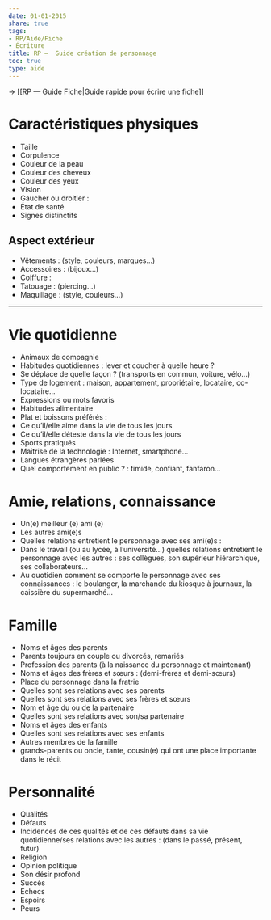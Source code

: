 ```yaml
---
date: 01-01-2015
share: true
tags:
- RP/Aide/Fiche
- Écriture
title: RP —  Guide création de personnage
toc: true
type: aide
---
```


→ [[RP —  Guide Fiche\|Guide rapide pour écrire une fiche]]  
  
  
# Caractéristiques physiques  
- Taille  
- Corpulence   
- Couleur de la peau   
- Couleur des cheveux  
- Couleur des yeux  
- Vision  
- Gaucher ou droitier :   
- État de santé   
- Signes distinctifs  
  
## Aspect extérieur  
- Vêtements : (style, couleurs, marques…)   
- Accessoires : (bijoux…)   
- Coiffure :   
- Tatouage : (piercing…)   
- Maquillage : (style, couleurs…)  
  
---  
  
# Vie quotidienne  
- Animaux de compagnie  
- Habitudes quotidiennes : lever et coucher à quelle heure ?   
- Se déplace de quelle façon ? (transports en commun, voiture, vélo…)   
- Type de logement : maison, appartement, propriétaire, locataire, co-locataire…   
- Expressions ou mots favoris  
- Habitudes alimentaire  
- Plat et boissons préférés :   
- Ce qu’il/elle aime dans la vie de tous les jours  
- Ce qu’il/elle déteste dans la vie de tous les jours   
 - Sports pratiqués   
- Maîtrise de la technologie : Internet, smartphone…   
- Langues étrangères parlées  
- Quel comportement en public ? : timide, confiant, fanfaron…   
  
  
# Amie, relations, connaissance  
- Un(e) meilleur (e) ami (e)  
- Les autres ami(e)s   
- Quelles relations entretient le personnage avec ses ami(e)s :   
- Dans le travail (ou au lycée, à l’université…) quelles relations entretient le personnage avec les autres : ses collègues, son supérieur hiérarchique, ses collaborateurs…   
- Au quotidien comment se comporte le personnage avec ses connaissances : le boulanger, la marchande du kiosque à journaux, la caissière du supermarché…   
  
# Famille  
- Noms et âges des parents   
- Parents toujours en couple ou divorcés, remariés  
- Profession des parents (à la naissance du personnage et maintenant)  
- Noms et âges des frères et sœurs : (demi-frères et demi-sœurs)  
- Place du personnage dans la fratrie  
- Quelles sont ses relations avec ses parents  
- Quelles sont ses relations avec ses frères et sœurs  
- Nom et âge du ou de la partenaire  
- Quelles sont ses relations avec son/sa partenaire   
- Noms et âges des enfants  
- Quelles sont ses relations avec ses enfants    
- Autres membres de la famille  
- grands-parents ou oncle, tante, cousin(e) qui ont une place importante dans le récit   
  
  
# Personnalité  
- Qualités  
- Défauts  
- Incidences de ces qualités et de ces défauts dans sa vie quotidienne/ses relations avec les autres : (dans le passé, présent, futur)   
- Religion  
- Opinion politique  
- Son désir profond  
- Succès   
- Echecs  
- Espoirs  
- Peurs